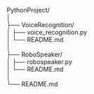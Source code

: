 PythonProject/ <br>
│<br>
├── VoiceRecognition/<br>
│   ├── voice_recognition.py<br>
│   └── README.md<br>
│<br>
├── RoboSpeaker/<br>
│   ├── robospeaker.py<br>
│   └── README.md<br>
│<br>
└── README.md
